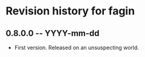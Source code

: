 # Revision history for fagin

## 0.8.0.0  -- YYYY-mm-dd

* First version. Released on an unsuspecting world.
